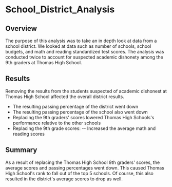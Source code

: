 # School_District_Analysis
## Overview
The purpose of this analysis was to take an in depth look at data from a school district. We looked at data such as number of schools, school budgets, and math and reading standardized test scores. The analysis was conducted twice to account for suspected academic dishonety among the 9th graders at Thomas High School. 
## Results
Removing the results from the students suspected of academic dishonest at Thomas High School affected the overall district results.
- The resulting passing percentage of the district went down
- The resulting passing percentage of the school also went down
- Replacing the 9th graders' scores lowered Thomas High Schools's performance relative to the other schools
- Replacing the 9th grade scores:
-- Increased the average math and reading scores
## Summary
As a result of replacing the Thomas High School 9th graders' scores, the average scores and passing percentages went down. This caused Thomas High School's rank to fall out of the top 5 schools. Of course, this also resulted in the district's average scores to drop as well. 